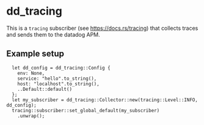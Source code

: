 # dd_tracing
This is a `tracing` subscriber (see https://docs.rs/tracing) that collects traces and sends them to the datadog APM.

## Example setup
```
  let dd_config = dd_tracing::Config {
    env: None,
    service: "hello".to_string(),
    host: "localhost".to_string(),
    ..Default::default()
  };
  let my_subscriber = dd_tracing::Collector::new(tracing::Level::INFO, dd_config);
  tracing::subscriber::set_global_default(my_subscriber)
    .unwrap();
```